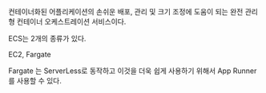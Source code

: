 컨테이너화된 어플리케이션의 손쉬운 배포, 관리 및 크기 조정에 도움이 되는 완전 관리형 컨테이너 오케스트레이션 서비스이다.

ECS는 2개의 종류가 있다.

EC2, Fargate

Fargate 는 ServerLess로 동작하고 이것을 더욱 쉽게 사용하기 위해서 App Runner를 사용할 수 있다.